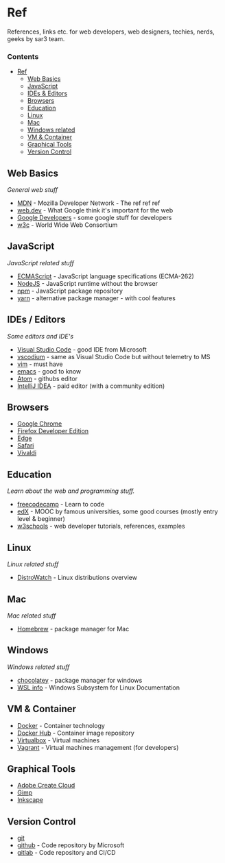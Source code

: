 # Ref

References, links etc. for web developers, web designers, techies, nerds, geeks by sar3 team.

### Contents

- [Ref](#ref)
    - [Web Basics](#web-basics)
    - [JavaScript](#javascript)
    - [IDEs & Editors](#ides--editors)
    - [Browsers](#browsers)
    - [Education](#education)
    - [Linux](#linux)
    - [Mac](#mac)
    - [Windows related](#windows)
    - [VM & Container](#vm--container)
    - [Graphical Tools](#graphical-tools)
    - [Version Control](#version-control)

## Web Basics

*General web stuff*

* [MDN](https://developer.mozilla.org/) - Mozilla Developer Network - The ref ref ref
* [web.dev](https://web.dev/) - What Google think it's important for the web
* [Google Developers](https://developers.google.com/) - some google stuff for developers
* [w3c](https://www.w3.org/) - World Wide Web Consortium

## JavaScript

*JavaScript related stuff*

* [ECMAScript](https://www.ecma-international.org/publications/standards/Ecma-262.htm) - JavaScript language specifications (ECMA-262)
* [NodeJS](https://nodejs.org/en/) - JavaScript runtime without the browser
* [npm](https://www.npmjs.com/) - JavaScript package repository
* [yarn](https://yarnpkg.com/) - alternative package manager - with cool features

## IDEs / Editors

*Some editors and IDE's*

* [Visual Studio Code](https://code.visualstudio.com/) - good IDE from Microsoft
* [vscodium](https://vscodium.com/) - same as Visual Studio Code but without telemetry to MS
* [vim](https://www.vim.org/) - must have
* [emacs](https://www.gnu.org/software/emacs/) - good to know
* [Atom](https://atom.io/) - githubs editor 
* [IntelliJ IDEA](https://www.jetbrains.com/idea/) - paid editor (with a community edition) 

## Browsers

* [Google Chrome](https://www.google.com/chrome/)
* [Firefox Developer Edition](https://www.mozilla.org/en-US/firefox/developer/)
* [Edge](https://www.microsoft.com/en-us/edge)
* [Safari](https://www.apple.com/safari/)
* [Vivaldi](https://vivaldi.com/)

## Education

*Learn about the web and programming stuff.*

* [freecodecamp](https://www.freecodecamp.org/) - Learn to code
* [edX](https://www.edx.org/) - MOOC by famous universities, some good courses (mostly entry level & beginner)
* [w3schools](https://www.w3schools.com/) - web developer tutorials, references, examples

## Linux

*Linux related stuff*

* [DistroWatch](https://distrowatch.com/) - Linux distributions overview

## Mac

*Mac related stuff*

* [Homebrew](https://brew.sh) - package manager for Mac

## Windows

*Windows related stuff*

* [chocolatey](https://chocolatey.org/) - package manager for windows
* [WSL info](https://docs.microsoft.com/en-us/windows/wsl/about) - Windows Subsystem for Linux Documentation

## VM & Container

* [Docker](https://www.docker.com/) - Container technology
* [Docker Hub](https://hub.docker.com/) - Container image repository
* [Virtualbox](https://www.virtualbox.org/) - Virtual machines
* [Vagrant](https://www.vagrantup.com/) - Virtual machines management (for developers)

## Graphical Tools

* [Adobe Create Cloud](https://www.adobe.com/creativecloud.html)
* [Gimp](https://www.gimp.org/)
* [Inkscape](https://inkscape.org/)

## Version Control

* [git](https://git-scm.com/)
* [github](https://github.com/) - Code repository by Microsoft
* [gitlab](https://gitlab.com/) - Code repository and CI/CD